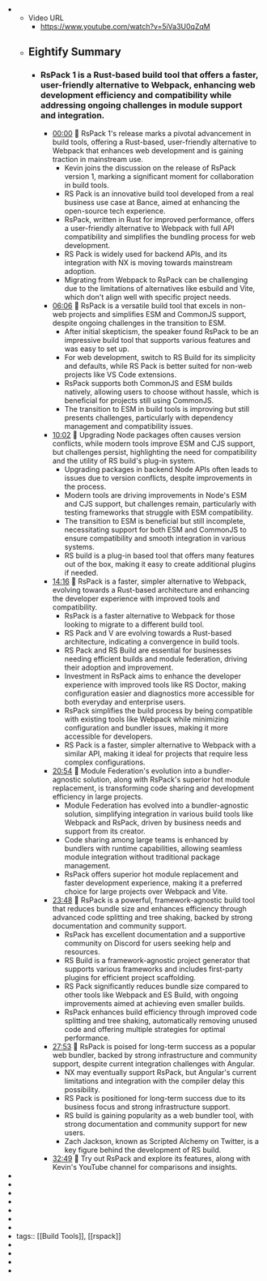 -
	- Video URL
		- https://www.youtube.com/watch?v=5iVa3U0qZqM
	- ## Eightify Summary
		- ### RsPack 1 is a Rust-based build tool that offers a faster, user-friendly alternative to Webpack, enhancing web development efficiency and compatibility while addressing ongoing challenges in module support and integration.
			- [00:00](https://www.youtube.com/watch?v=5iVa3U0qZqM&t=0) 🚀 RsPack 1's release marks a pivotal advancement in build tools, offering a Rust-based, user-friendly alternative to Webpack that enhances web development and is gaining traction in mainstream use.
				- Kevin joins the discussion on the release of RsPack version 1, marking a significant moment for collaboration in build tools.
				- RS Pack is an innovative build tool developed from a real business use case at Bance, aimed at enhancing the open-source tech experience.
				- RsPack, written in Rust for improved performance, offers a user-friendly alternative to Webpack with full API compatibility and simplifies the bundling process for web development.
				- RS Pack is widely used for backend APIs, and its integration with NX is moving towards mainstream adoption.
				- Migrating from Webpack to RsPack can be challenging due to the limitations of alternatives like esbuild and Vite, which don't align well with specific project needs.
			- [06:06](https://www.youtube.com/watch?v=5iVa3U0qZqM&t=366) 🚀 RsPack is a versatile build tool that excels in non-web projects and simplifies ESM and CommonJS support, despite ongoing challenges in the transition to ESM.
				- After initial skepticism, the speaker found RsPack to be an impressive build tool that supports various features and was easy to set up.
				- For web development, switch to RS Build for its simplicity and defaults, while RS Pack is better suited for non-web projects like VS Code extensions.
				- RsPack supports both CommonJS and ESM builds natively, allowing users to choose without hassle, which is beneficial for projects still using CommonJS.
				- The transition to ESM in build tools is improving but still presents challenges, particularly with dependency management and compatibility issues.
			- [10:02](https://www.youtube.com/watch?v=5iVa3U0qZqM&t=602) 🔧 Upgrading Node packages often causes version conflicts, while modern tools improve ESM and CJS support, but challenges persist, highlighting the need for compatibility and the utility of RS build's plug-in system.
				- Upgrading packages in backend Node APIs often leads to issues due to version conflicts, despite improvements in the process.
				- Modern tools are driving improvements in Node's ESM and CJS support, but challenges remain, particularly with testing frameworks that struggle with ESM compatibility.
				- The transition to ESM is beneficial but still incomplete, necessitating support for both ESM and CommonJS to ensure compatibility and smooth integration in various systems.
				- RS build is a plug-in based tool that offers many features out of the box, making it easy to create additional plugins if needed.
			- [14:16](https://www.youtube.com/watch?v=5iVa3U0qZqM&t=857) 🚀 RsPack is a faster, simpler alternative to Webpack, evolving towards a Rust-based architecture and enhancing the developer experience with improved tools and compatibility.
				- RsPack is a faster alternative to Webpack for those looking to migrate to a different build tool.
				- RS Pack and V are evolving towards a Rust-based architecture, indicating a convergence in build tools.
				- RS Pack and RS Build are essential for businesses needing efficient builds and module federation, driving their adoption and improvement.
				- Investment in RsPack aims to enhance the developer experience with improved tools like RS Doctor, making configuration easier and diagnostics more accessible for both everyday and enterprise users.
				- RsPack simplifies the build process by being compatible with existing tools like Webpack while minimizing configuration and bundler issues, making it more accessible for developers.
				- RS Pack is a faster, simpler alternative to Webpack with a similar API, making it ideal for projects that require less complex configurations.
			- [20:54](https://www.youtube.com/watch?v=5iVa3U0qZqM&t=1254) 🚀 Module Federation's evolution into a bundler-agnostic solution, along with RsPack's superior hot module replacement, is transforming code sharing and development efficiency in large projects.
				- Module Federation has evolved into a bundler-agnostic solution, simplifying integration in various build tools like Webpack and RsPack, driven by business needs and support from its creator.
				- Code sharing among large teams is enhanced by bundlers with runtime capabilities, allowing seamless module integration without traditional package management.
				- RsPack offers superior hot module replacement and faster development experience, making it a preferred choice for large projects over Webpack and Vite.
			- [23:48](https://www.youtube.com/watch?v=5iVa3U0qZqM&t=1429) 🚀 RsPack is a powerful, framework-agnostic build tool that reduces bundle size and enhances efficiency through advanced code splitting and tree shaking, backed by strong documentation and community support.
				- RsPack has excellent documentation and a supportive community on Discord for users seeking help and resources.
				- RS Build is a framework-agnostic project generator that supports various frameworks and includes first-party plugins for efficient project scaffolding.
				- RS Pack significantly reduces bundle size compared to other tools like Webpack and ES Build, with ongoing improvements aimed at achieving even smaller builds.
				- RsPack enhances build efficiency through improved code splitting and tree shaking, automatically removing unused code and offering multiple strategies for optimal performance.
			- [27:53](https://www.youtube.com/watch?v=5iVa3U0qZqM&t=1674) 🚀 RsPack is poised for long-term success as a popular web bundler, backed by strong infrastructure and community support, despite current integration challenges with Angular.
				- NX may eventually support RsPack, but Angular's current limitations and integration with the compiler delay this possibility.
				- RS Pack is positioned for long-term success due to its business focus and strong infrastructure support.
				- RS build is gaining popularity as a web bundler tool, with strong documentation and community support for new users.
				- Zach Jackson, known as Scripted Alchemy on Twitter, is a key figure behind the development of RS build.
			- [32:49](https://www.youtube.com/watch?v=5iVa3U0qZqM&t=1969) 🚀 Try out RsPack and explore its features, along with Kevin's YouTube channel for comparisons and insights.
-
-
-
-
-
-
-
- tags:: [[Build Tools]], [[rspack]]
-
-
-
-